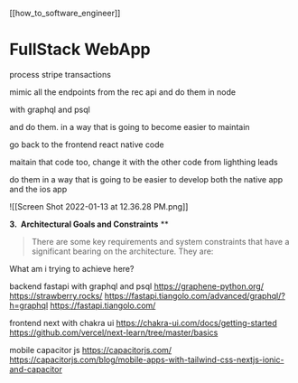 [[how_to_software_engineer]]


      

  

  

# FullStack WebApp

process stripe transactions




mimic all the endpoints from the rec api and do them in node

with graphql and psql

and do them. in a way that is going to become easier to maintain

go back to the frontend react native code

maitain that code too, change it with the other code from lighthing leads

do them in a way that is going to be easier to develop both the native app and the ios app




![[Screen Shot 2022-01-13 at 12.36.28 PM.png]]


**3.  Architectural Goals and Constraints** **
> There are some key requirements and system constraints that have a significant bearing on the architecture. They are:

What am i trying to achieve here? 





backend
fastapi with graphql and psql
https://graphene-python.org/
https://strawberry.rocks/
https://fastapi.tiangolo.com/advanced/graphql/?h=graphql
https://fastapi.tiangolo.com/

frontend
next with chakra ui
https://chakra-ui.com/docs/getting-started
https://github.com/vercel/next-learn/tree/master/basics

mobile
capacitor js
https://capacitorjs.com/
https://capacitorjs.com/blog/mobile-apps-with-tailwind-css-nextjs-ionic-and-capacitor



